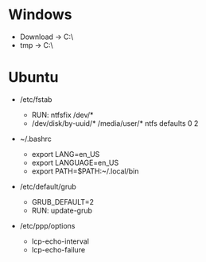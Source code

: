 # Windows

- Download → C:\
- tmp → C:\

# Ubuntu
  
- /etc/fstab
  - RUN: ntfsfix /dev/*
  - /dev/disk/by-uuid/* /media/user/* ntfs defaults 0 2

- ~/.bashrc
  - export LANG=en_US
  - export LANGUAGE=en_US
  - export PATH=$PATH:~/.local/bin
  
- /etc/default/grub
  - GRUB_DEFAULT=2
  - RUN: update-grub
  
- /etc/ppp/options
  - lcp-echo-interval
  - lcp-echo-failure
